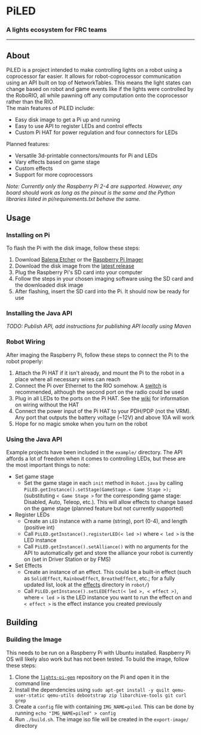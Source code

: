 # PiLED
### A lights ecosystem for FRC teams
---

## About

PiLED is a project intended to make controlling lights on a robot using a coprocessor far easier. It allows for robot-coprocessor communication using an API built on top of NetworkTables.
This means the light states can change based on robot and game events like if the lights were controlled by the RoboRIO, all while pawning off any computation onto the coprocessor rather than the RIO.  
The main features of PiLED include:
- Easy disk image to get a Pi up and running
- Easy to use API to register LEDs and control effects
- Custom Pi HAT for power regulation and four connectors for LEDs
  
Planned features:
- Versatile 3d-printable connectors/mounts for Pi and LEDs
- Vary effects based on game stage
- Custom effects
- Support for more coprocessors

  
*Note: Currently only the Raspberry Pi 2-4 are supported. However, any board should work as long as the pinout is the same and the Python libraries listed in pi/requirements.txt behave the same.*

## Usage

### Installing on Pi
To flash the Pi with the disk image, follow these steps:
1. Download [Balena Etcher]() or the [Raspberry Pi Imager]()
2. Download the disk image from the [latest release](https://github.com/PepperLola/lights/releases/latest)
3. Plug the Raspberry Pi's SD card into your computer
4. Follow the steps in your chosen imaging software using the SD card and the downloaded disk image
5. After flashing, insert the SD card into the Pi. It should now be ready for use

### Installing the Java API
*TODO: Publish API, add instructions for publishing API locally using Maven*

### Robot Wiring
After imaging the Raspberry Pi, follow these steps to connect the Pi to the robot properly:
1. Attach the Pi HAT if it isn't already, and mount the Pi to the robot in a place where all necessary wires can reach
2. Connect the Pi over Ethernet to the RIO somehow. A [switch](TODO) is recommended, although the second port on the radio could be used
3. Plug in all LEDs to the ports on the Pi HAT. See the [wiki](TODO) for information on wiring without the HAT
4. Connect the power input of the Pi HAT to your PDH/PDP (not the VRM). Any port that outputs the battery voltage (~12V) and above 10A will work
5. Hope for no magic smoke when you turn on the robot

### Using the Java API
Example projects have been included in the `example/` directory. The API affords a lot of freedom when it comes to controlling LEDs, but these are the most important things to note:
- Set game stage
  - Set the game stage in each `init` method in `Robot.java` by calling `PiLED.getInstance().setStage(GameStage.< Game Stage >);` (substituting `< Game Stage >` for the corresponding game stage: Disabled, Auto, Teleop, etc.). This will allow effects to change based on the game stage (planned feature but not currently supported)
- Register LEDs
  - Create an `LED` instance with a name (string), port (0-4), and length (positive int)
  - Call `PiLED.getInstance().registerLED(< led >)` where `< led >` is the LED instance
  - Call `PiLED.getInstance().setAlliance()` with no arguments for the API to automatically get and store the alliance your robot is currently on (set in Driver Station or by FMS)
- Set Effects
  - Create an instance of an effect. This could be a built-in effect (such as `SolidEffect`, `RainbowEffect`, `BreatheEffect`, etc.; for a fully updated list, look at the [effects](/robot/src/main/java/com/pigmice/piled/effects) directory in `robot/`)
  - Call `PiLED.getInstance().setLEDEffect(< led >, < effect >)`, where `< led >` is the LED instance you want to run the effect on and `< effect >` is the effect instance you created previously

## Building

### Building the Image
This needs to be run on a Raspberry Pi with Ubuntu installed. Raspberry Pi OS will likely also work but has not been tested. To build the image, follow these steps:
1. Clone the [`lights-pi-gen`](https://github.com/PepperLola/lights-pi-gen) repository on the Pi and open it in the command line
2. Install the dependencies using `sudo apt-get install -y quilt qemu-user-static qemu-utils debootstrap zip libarchive-tools git curl grep`
3. Create a `config` file with containing `IMG_NAME=piled`. This can be done by running `echo "IMG_NAME=piled" > config`
4. Run `./build.sh`. The image iso file will be created in the `export-image/` directory
